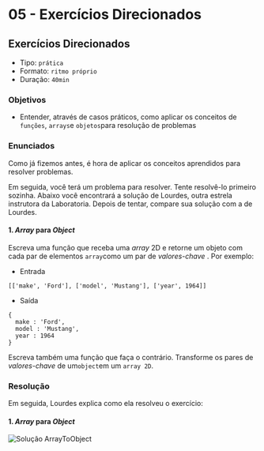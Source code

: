 # 05 - Exercícios Direcionados

## Exercícios Direcionados

* Tipo: `prática`
* Formato: `ritmo próprio`
* Duração: `40min`

### Objetivos

* Entender, através de casos práticos, como aplicar os conceitos de `funções`, `arrays`e `objetos`para resolução de problemas

### Enunciados

Como já fizemos antes, é hora de aplicar os conceitos aprendidos para resolver problemas.

Em seguida, você terá um problema para resolver. Tente resolvê-lo primeiro sozinha. Abaixo você encontrará a solução de Lourdes, outra estrela instrutora da Laboratoria. Depois de tentar, compare sua solução com a de Lourdes.

#### 1. _Array_ para _Object_

Escreva uma função que receba uma _array_ 2D e retorne um objeto com cada par de elementos `array`como um par de _valores-chave_ . Por exemplo:

* Entrada

```text
[['make', 'Ford'], ['model', 'Mustang'], ['year', 1964]]
```

* Saída

```text
{
  make : 'Ford',
  model : 'Mustang',
  year : 1964
}
```

Escreva também uma função que faça o contrário. Transforme os pares de _valores-chave_ de um`object`em um `array 2D`.

### Resolução

Em seguida, Lourdes explica como ela resolveu o exercício:

#### 1. _Array_ para _Object_

![Solu&#xE7;&#xE3;o ArrayToObject](https://camo.githubusercontent.com/b76609b686c9f3fdbbc8bbf1eb45a7548c663287/68747470733a2f2f696d672e796f75747562652e636f6d2f76692f34315a4a72484f364273452f302e6a7067)

